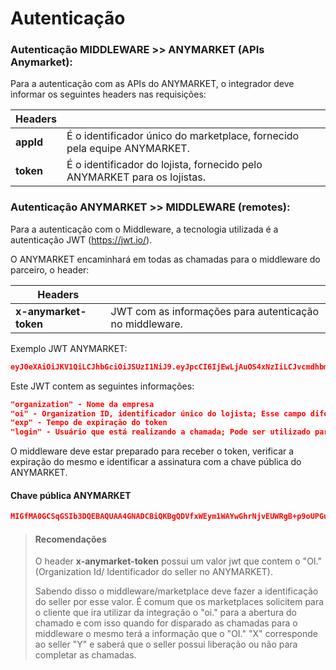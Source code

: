 # Autenticação

### Autenticação MIDDLEWARE >> ANYMARKET (APIs Anymarket):

Para a autenticação com as APIs do ANYMARKET, o integrador deve informar os seguintes headers nas requisições:

|Headers||
|-------|--|
|**appId**  | É o identificador único do marketplace, fornecido pela equipe ANYMARKET. |
|**token**  | É o identificador do lojista, fornecido pelo ANYMARKET para os lojistas. |


### Autenticação ANYMARKET >> MIDDLEWARE (remotes):

Para a autenticação com o Middleware, a tecnologia utilizada é a autenticação JWT (https://jwt.io/). 

O ANYMARKET encaminhará em todas as chamadas para o middleware do parceiro, o header: 

|Headers||
|-------|--|
|**x-anymarket-token** | JWT com as informações para autenticação no middleware. |


Exemplo JWT ANYMARKET:

```` json
eyJ0eXAiOiJKV1QiLCJhbGciOiJSUzI1NiJ9.eyJpcCI6IjEwLjAuOS4xNzIiLCJvcmdhbml6YXRpb24iOiJBTllNQVJLRVQgVGVzdGUgLSBCcmFzaWwiLCJvaSI6IjIyNDQ5NTA0LiIsImV4cCI6MTYxMjc5MTI2NCwibG9naW4iOiJkYW5pbG8ub2xpdmVpcmFAZGIxLmNvbS5iciJ9.FKF8wRb97xZmpakGbkoYfO0cjIkj48rwcis4DOGlUEh4cD98sFRJTVfrmMOaAe-XrBoPvTWbSdJfNy81-_VMLq9dbcKpBPO8MfHDXmqWV7tuHT1BaIcOkYZl-uIvOMtxCmDiCrX1ny2DvjY_LLuzRjexM6CQw4rRt8NXZb3dGV4
````

Este JWT contem as seguintes informações:

```` json
"organization" - Nome da empresa
"oi" - Organization ID, identificador único do lojista; Esse campo diferencia os sellers
"exp" - Tempo de expiração do token
"login" - Usuário que está realizando a chamada; Pode ser utilizado para fins de auditoria
````
O middleware deve estar preparado para receber o token, verificar a expiração do mesmo e identificar a assinatura com a chave pública do ANYMARKET.

#### Chave pública ANYMARKET

```` json
MIGfMA0GCSqGSIb3DQEBAQUAA4GNADCBiQKBgQDVfxWEym1WAYwGhrNjvEUWRgB+p9oUPGu59yePzUT+I/d+C2x9xjURa/Zc+VVZsK2OrHga1+4X4iO1q+nWhmXkD5VysCaJ9vf7IVntWogFpaBauG2EI7J93Y/sKUBxwxSDZPKhovsaM3DxoNCfW4lUHAWnlIuzPx302TBGtfCpUwIDAQAB
````


>#### Recomendações
>
>O header **x-anymarket-token** possui um valor jwt que contem o "OI." (Organization Id/ Identificador do seller no ANYMARKET). 
>
>Sabendo disso o middleware/marketplace deve fazer a identificação do seller por esse valor. É comum que os marketplaces solicitem para o cliente que ira utilizar da integração o "oi." para a abertura do chamado e com isso quando for disparado as chamadas para o middleware o mesmo terá a informação que o "OI." "X" corresponde ao seller "Y" e saberá que o seller possui liberação ou não para completar as chamadas.